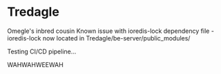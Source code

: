 # Tredagle
Omegle's inbred cousin
Known issue with ioredis-lock dependency file
    - ioredis-lock now located in Tredagle/be-server/public_modules/

Testing CI/CD pipeline...

WAHWAHWEEWAH